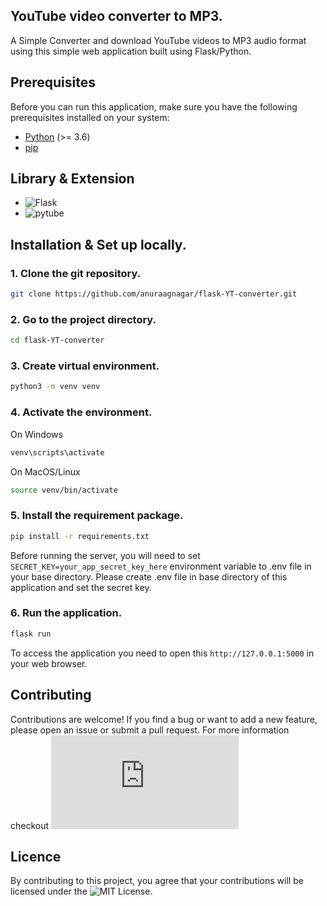 ## YouTube video converter to MP3.

A Simple Converter and download YouTube videos to MP3 audio format using this simple web application built using Flask/Python.

## Prerequisites

Before you can run this application, make sure you have the following prerequisites installed on your system:

- [Python](https://www.python.org/downloads/) (>= 3.6)
- [pip](https://pip.pypa.io/en/stable/installation/)

## Library & Extension

- ![Flask](https://flask.palletsprojects.com/)
- ![pytube](https://pytube.io/en/latest/)

## Installation & Set up locally.

### 1. Clone the git repository.

```bash
git clone https://github.com/anuraagnagar/flask-YT-converter.git
```

### 2. Go to the project directory.

```bash
cd flask-YT-converter
```

### 3. Create virtual environment.

```bash
python3 -m venv venv
```

### 4. Activate the environment.

On Windows

```bash
venv\scripts\activate
```

On MacOS/Linux

```bash
source venv/bin/activate
```

### 5. Install the requirement package.

```bash
pip install -r requirements.txt
```

Before running the server, you will need to set `SECRET_KEY=your_app_secret_key_here` environment variable to .env file in your base directory. Please create .env file in base directory of this application and set the secret key.

### 6. Run the application.

```bash
flask run
```

To access the application you need to open this `http://127.0.0.1:5000` in your web browser.

## Contributing

Contributions are welcome! If you find a bug or want to add a new feature, please open an issue or submit a pull request.
For more information checkout ![CONTRIBUTING.md](https://github.com/anuraagnagar/flask-YT-converter/blob/main/CONTRIBUTING.md)

## Licence

By contributing to this project, you agree that your contributions will be licensed under the ![MIT License](https://github.com/anuraagnagar/flask-YT-converter/blob/main/LICENSE).
